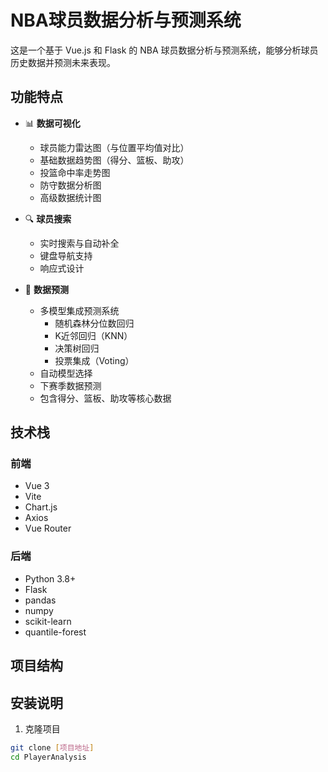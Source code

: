 # NBA球员数据分析与预测系统

这是一个基于 Vue.js 和 Flask 的 NBA 球员数据分析与预测系统，能够分析球员历史数据并预测未来表现。

## 功能特点

- 📊 **数据可视化**
  - 球员能力雷达图（与位置平均值对比）
  - 基础数据趋势图（得分、篮板、助攻）
  - 投篮命中率走势图
  - 防守数据分析图
  - 高级数据统计图

- 🔍 **球员搜索**
  - 实时搜索与自动补全
  - 键盘导航支持
  - 响应式设计

- 🔮 **数据预测**
  - 多模型集成预测系统
    - 随机森林分位数回归
    - K近邻回归（KNN）
    - 决策树回归
    - 投票集成（Voting）
  - 自动模型选择
  - 下赛季数据预测
  - 包含得分、篮板、助攻等核心数据

## 技术栈

### 前端
- Vue 3
- Vite
- Chart.js
- Axios
- Vue Router

### 后端
- Python 3.8+
- Flask
- pandas
- numpy
- scikit-learn
- quantile-forest

## 项目结构

## 安装说明

1. 克隆项目
```bash
git clone [项目地址]
cd PlayerAnalysis
```